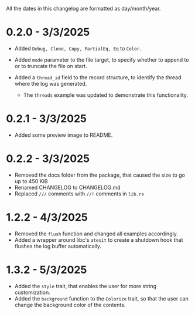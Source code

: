 All the dates in this changelog are formatted as day/month/year.

# 0.2.0 - 3/3/2025

- Added `Debug, Clone, Copy, PartialEq, Eq` to `Color`.

- Added `mode` parameter to the file target,
  to specify whether to append to or to truncate the file on start.

- Added a `thread_id` field to the record structure, to identify the thread
  where the log was generated.

  - The `threads` example was updated to demonstrate this functionality.

# 0.2.1 - 3/3/2025

- Added some preview image to README.

# 0.2.2 - 3/3/2025

- Removed the docs folder from the package, that caused the size to go up to 450 KiB
- Renamed CHANGELOG to CHANGELOG.md
- Replaced `///` comments with `//!` comments in `lib.rs`

# 1.2.2 - 4/3/2025

- Removed the `flush` function and changed all examples accordingly.
- Added a wrapper around libc's `atexit` to create a shutdown hook that flushes the log buffer automatically.

# 1.3.2 - 5/3/2025

- Added the `style` trait, that enables the user for more string customization.
- Added the `background` function to the `Colorize` trait, so that the user can change the background color of the contents.
